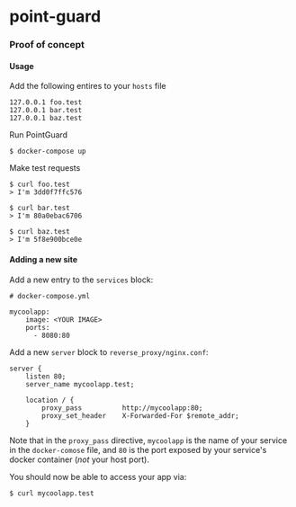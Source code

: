 # point-guard

### Proof of concept

#### Usage

Add the following entires to your `hosts` file

```
127.0.0.1 foo.test
127.0.0.1 bar.test
127.0.0.1 baz.test
```

Run PointGuard
```
$ docker-compose up
```

Make test requests
```
$ curl foo.test
> I'm 3dd0f7ffc576

$ curl bar.test
> I'm 80a0ebac6706

$ curl baz.test
> I'm 5f8e900bce0e
```

#### Adding a new site

Add a new entry to the `services` block:

```
# docker-compose.yml

mycoolapp:
    image: <YOUR IMAGE>
    ports:
      - 8080:80
```

Add a new `server` block to `reverse_proxy/nginx.conf`:
```
server {
    listen 80;
    server_name mycoolapp.test;

    location / {
        proxy_pass          http://mycoolapp:80;
        proxy_set_header    X-Forwarded-For $remote_addr;
    }
```
Note that in the `proxy_pass` directive, `mycoolapp` is the name of your service in the `docker-comose` file, and `80` is the port exposed by your service's docker container (_not_ your host port).

You should now be able to access your app via:

```
$ curl mycoolapp.test
```